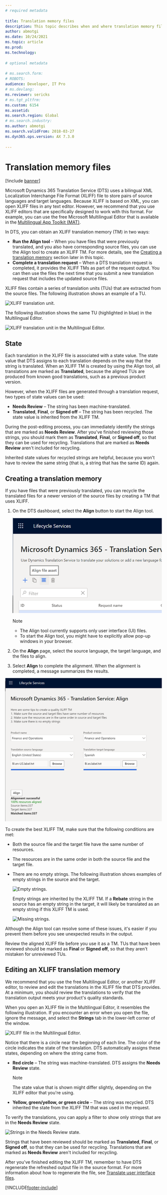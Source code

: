 ```yaml
---
# required metadata

title: Translation memory files
description: This topic describes when and where translation memory files can be created, edited, and used to result in a quality translation output file.
author: abmotgi
ms.date: 10/24/2021
ms.topic: article
ms.prod: 
ms.technology: 

# optional metadata

# ms.search.form: 
# ROBOTS: 
audience: Developer, IT Pro
# ms.devlang: 
ms.reviewer: sericks
# ms.tgt_pltfrm: 
ms.custom: 6154
ms.assetid: 
ms.search.region: Global
# ms.search.industry: 
ms.author: abmotgi
ms.search.validFrom: 2018-03-27
ms.dyn365.ops.version: AX 7.3.0

---
```


# Translation memory files

[!include [banner](../includes/banner.md)]

Microsoft Dynamics 365 Translation Service (DTS) uses a bilingual XML Localization Interchange File Format (XLIFF) file to store pairs of source languages and target languages. Because XLIFF is based on XML, you can open XLIFF files in any text editor. However, we recommend that you use XLIFF editors that are specifically designed to work with this format. For example, you can use the free Microsoft Multilingual Editor that is available in the [Multilingual App Toolkit (MAT)](https://developer.microsoft.com/windows/develop/multilingual-app-toolkit).

In DTS, you can obtain an XLIFF translation memory (TM) in two ways:

+ **Run the Align tool** – When you have files that were previously translated, and you also have corresponding source files, you can use the Align tool to create an XLIFF TM. For more details, see the [Creating a translation memory](#creating-a-translation-memory) section later in this topic.
+ **Complete a translation request** – When a DTS translation request is completed, it provides the XLIFF TMs as part of the request output. You can then use the files the next time that you submit a new translation request that includes the updated source files.

XLIFF files contain a series of translation units (TUs) that are extracted from the source files. The following illustration shows an example of a TU.

![XLIFF translation unit.](./media/dts-xlf.png "XLIFF translation unit")

The following illustration shows the same TU (highlighted in blue) in the Multilingual Editor.

![XLIFF translation unit in the Multilingual Editor.](./media/dts-editor3.png "XLIFF translation unit in the Multilingual Editor")

## State
Each translation in the XLIFF file is associated with a state value. The state value that DTS assigns to each translation depends on the way that the string is translated. When an XLIFF TM is created by using the Align tool, all translations are marked as **Translated**, because the aligned TUs are produced from known good translations, such as a previous product version.

However, when the XLIFF files are generated through a translation request, two types of state values can be used:

+ **Needs Review** – The string has been machine-translated.
+ **Translated**, **Final**, or **Signed off** – The string has been recycled. The state value is inherited from the XLIFF TM.

During the post-editing process, you can immediately identify the strings that are marked as **Needs Review**. After you've finished reviewing those strings, you should mark them as **Translated**, **Final**, or **Signed off**, so that they can be used for recycling. Translations that are marked as **Needs Review** aren't included for recycling.

Inherited state values for recycled strings are helpful, because you won't have to review the same string (that is, a string that has the same ID) again.

## Creating a translation memory
If you have files that were previously translated, you can recycle the translated files for a newer version of the source files by creating a TM that uses XLIFF.

1. On the DTS dashboard, select the **Align** button to start the Align tool.

    ![Align button.](./media/dts-align-icon.png "Align button")

    > [!NOTE]
    > - The Align tool currently supports only user interface (UI) files.
    > - To start the Align tool, you might have to explicitly allow pop-up windows in your browser.

2. On the **Align** page, select the source language, the target language, and the files to align.
3. Select **Align** to complete the alignment. When the alignment is completed, a message summarizes the results.

![Alignment completed.](./media/dts-align1.png "Alignment completed")

To create the best XLIFF TM, make sure that the following conditions are met:

- Both the source file and the target file have the same number of resources.
- The resources are in the same order in both the source file and the target file.
- There are no empty strings. The following illustration shows examples of empty strings in the source and the target.

    ![Empty strings.](./media/dts-align3.png "Empty strings")

    Empty strings are inherited by the XLIFF TM. If a **Rebate** string in the source has an empty string in the target, it will likely be translated as an empty string if this XLIFF TM is used.

    ![Missing strings.](./media/dts-align4.png "Missing strings")

Although the Align tool can resolve some of these issues, it's easier if you prevent them before you see unexpected results in the output.

Review the aligned XLIFF file before you use it as a TM. TUs that have been reviewed should be marked as **Final** or **Signed off**, so that they aren't mistaken for unreviewed TUs.

## Editing an XLIFF translation memory

We recommend that you use the free Multilingual Editor, or another XLIFF editor, to review and edit the translations in the XLIFF file that DTS provides. At a minimum, you should review the translations to verify that the translation output meets your product's quality standards.

When you open an XLIFF file in the Multilingual Editor, it resembles the following illustration. If you encounter an error when you open the file, ignore the message, and select the **Strings** tab in the lower-left corner of the window.

![XLIFF file in the Multilingual Editor.](./media/dts-editor1.png "XLIFF file in the Multilingual Editor")

Notice that there is a circle near the beginning of each line. The color of the circle indicates the state of the translation. DTS automatically assigns these states, depending on where the string came from.

+ **Red circle** – The string was machine-translated. DTS assigns the **Needs Review** state.

    > [!NOTE]
    > The state value that is shown might differ slightly, depending on the XLIFF editor that you're using.

+ **Yellow, green/yellow, or green circle** – The string was recycled. DTS inherited the state from the XLIFF TM that was used in the request.

To verify the translations, you can apply a filter to show only strings that are in the **Needs Review** state.

![Strings in the Needs Review state.](./media/dts-editor2.png "Files in the Needs Review state")

Strings that have been reviewed should be marked as **Translated**, **Final**, or **Signed off**, so that they can be used for recycling. Translations that are marked as **Needs Review** aren't included for recycling.

After you've finished editing the XLIFF TM, remember to have DTS regenerate the refreshed output file in the source format. For more information about how to regenerate the file, see [Translate user interface files](./use-translation-service.md#regenerate-output-files).


[!INCLUDE[footer-include](../../../includes/footer-banner.md)]
